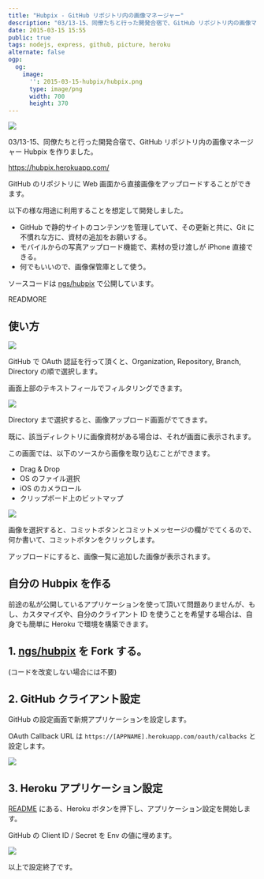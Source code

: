 ```yaml
---
title: "Hubpix - GitHub リポジトリ内の画像マネージャー"
description: "03/13-15、同僚たちと行った開発合宿で、GitHub リポジトリ内の画像マネージャー Hubpix を作りました。"
date: 2015-03-15 15:55
public: true
tags: nodejs, express, github, picture, heroku
alternate: false
ogp:
  og:
    image:
      '': 2015-03-15-hubpix/hubpix.png
      type: image/png
      width: 700
      height: 370
---
```


![](2015-03-15-hubpix/hubpix.png)

03/13-15、同僚たちと行った開発合宿で、GitHub リポジトリ内の画像マネージャー Hubpix を作りました。

https://hubpix.herokuapp.com/

GitHub のリポジトリに Web 画面から直接画像をアップロードすることができます。

以下の様な用途に利用することを想定して開発しました。

- GitHub で静的サイトのコンテンツを管理していて、その更新と共に、Git に不慣れな方に、資材の追加をお願いする。　
- モバイルからの写真アップロード機能で、素材の受け渡しが iPhone 直接できる。
- 何でもいいので、画像保管庫として使う。

ソースコードは [ngs/hubpix] で公開しています。

READMORE

## 使い方

![](2015-03-15-hubpix/hubpix.gif)

GitHub で OAuth 認証を行って頂くと、Organization, Repository, Branch, Directory の順で選択します。

画面上部のテキストフィールでフィルタリングできます。

![](2015-03-15-hubpix/screen2.png)

Directory まで選択すると、画像アップロード画面がでてきます。

既に、該当ディレクトリに画像資材がある場合は、それが画面に表示されます。

この画面では、以下のソースから画像を取り込むことができます。

- Drag & Drop
- OS のファイル選択
- iOS のカメラロール
- クリップボード上のビットマップ

![](2015-03-15-hubpix/screen3.png)

画像を選択すると、コミットボタンとコミットメッセージの欄がでてくるので、何か書いて、コミットボタンをクリックします。

アップロードにすると、画像一覧に追加した画像が表示されます。

## 自分の Hubpix を作る

前途の私が公開しているアプリケーションを使って頂いて問題ありませんが、もし、カスタマイズや、自分のクライアント ID を使うことを希望する場合は、自身でも簡単に Heroku で環境を構築できます。

## 1. [ngs/hubpix] を Fork  する。

(コードを改変しない場合には不要)

## 2. GitHub クライアント設定

GitHub の設定画面で新規アプリケーションを設定します。

OAuth Callback URL は `https://[APPNAME].herokuapp.com/oauth/calbacks` と設定します。

![](2015-03-15-hubpix/screen4.png)

## 3. Heroku アプリケーション設定

[README] にある、Heroku ボタンを押下し、アプリケーション設定を開始します。

GitHub の Client ID / Secret を Env の値に埋めます。

![](2015-03-15-hubpix/screen5.png)

以上で設定終了です。

[ngs/hubpix]: https://github.com/ngs/hubpix
[README]: https://github.com/ngs/hubpix#readme
